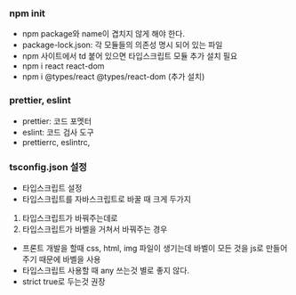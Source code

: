 ### npm init
- npm package와 name이 겹치지 않게 해야 한다.
- package-lock.json: 각 모듈들의 의존성 명시 되어 있는 파일
- npm 사이트에서 td 붙어 있으면 타입스크립트 모듈 추가 설치 필요
- npm i react react-dom
- npm i @types/react @types/react-dom (추가 설치)

### prettier, eslint
- prettier: 코드 포멧터
- eslint: 코드 검사 도구
- prettierrc, eslintrc, 

### tsconfig.json 설정
- 타입스크립트 설정
- 타입스크립트를 자바스크립트로 바꿀 때 크게 두가지
1. 타입스크립트가 바꿔주는데로
2. 타입스크립트가 바벨을 거쳐서 바꿔주는 경우
- 프론트 개발을 할때 css, html, img 파일이 생기는데 바벨이 모든 것을 js로 만들어 주기 때문에 바벨을 사용
- 타입스크립트 사용할 때 any 쓰는것 별로 좋지 않다.
- strict true로 두는것 권장


 



